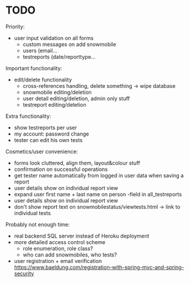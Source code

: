 # TODO

Priority:
- user input validation on all forms
  - custom messages on add snowmobile
  - users (email...
  - testreports (date/reporttype...

Important functionality:
- edit/delete functionality
  - cross-references handling, delete something -> wipe database
  - snowmobile editing/deletion
  - user detail editing/deletion, admin only stuff
  - testreport editing/deletion

Extra functionality:
- show testreports per user
- my account: password change
- tester can edit his own tests

Cosmetics/user convenience:
- forms look cluttered, align them, layout&colour stuff
- confirmation on successful operations
- get tester name automatically from logged in user data when saving a report
- user details show on individual report view
- expand user first name + last name on person -field in all_testreports
- user details show on individual report view
- don't show report text on snowmobilestatus/viewtests.html -> link to individual tests
  
Probably not enough time:
- real backend SQL server instead of Heroku deployment
- more detailed access control scheme
  - role enumeration, role class?
  - who can add snowmobiles, who tests?
- user registration + email verification
https://www.baeldung.com/registration-with-spring-mvc-and-spring-security  
